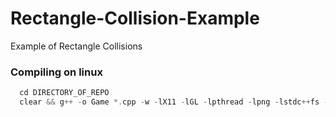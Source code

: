 # Rectangle-Collision-Example
Example of Rectangle Collisions
### Compiling on linux
```c++
  cd DIRECTORY_OF_REPO
  clear && g++ -o Game *.cpp -w -lX11 -lGL -lpthread -lpng -lstdc++fs -std=c++17 && ./Game 
```
